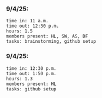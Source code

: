 ### 9/4/25:
	time in: 11 a.m.
	time out: 12:30 p.m.
	hours: 1.5
	members present: HL, SW, AS, DF
	tasks: brainstorming, github setup
### 9/4/25:
	time in: 12:30 p.m.
 	time out: 1:50 p.m.
  	hours: 1.3
   	members present: HL
	tasks: github setup 
	
